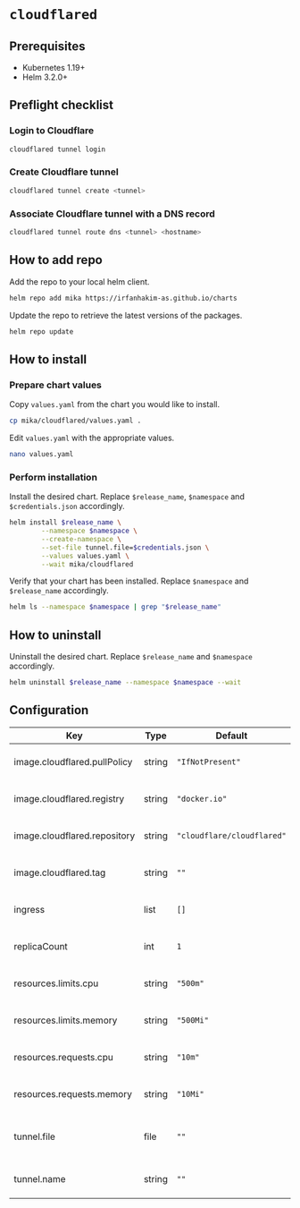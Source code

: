 # `cloudflared`

## Prerequisites

- Kubernetes 1.19+
- Helm 3.2.0+

## Preflight checklist

### Login to Cloudflare

```sh
cloudflared tunnel login
```

### Create Cloudflare tunnel

```sh
cloudflared tunnel create <tunnel>
```

### Associate Cloudflare tunnel with a DNS record

```sh
cloudflared tunnel route dns <tunnel> <hostname>
```

## How to add repo

Add the repo to your local helm client.

```sh
helm repo add mika https://irfanhakim-as.github.io/charts
```

Update the repo to retrieve the latest versions of the packages.

```sh
helm repo update
```

## How to install

### Prepare chart values

Copy `values.yaml` from the chart you would like to install.

```sh
cp mika/cloudflared/values.yaml .
```

Edit `values.yaml` with the appropriate values.

```sh
nano values.yaml
```

### Perform installation

Install the desired chart. Replace `$release_name`, `$namespace` and `$credentials.json` accordingly.

```sh
helm install $release_name \
        --namespace $namespace \
        --create-namespace \
        --set-file tunnel.file=$credentials.json \
        --values values.yaml \
        --wait mika/cloudflared
```

Verify that your chart has been installed. Replace `$namespace` and `$release_name` accordingly.

```sh
helm ls --namespace $namespace | grep "$release_name"
```

## How to uninstall

Uninstall the desired chart. Replace `$release_name` and `$namespace` accordingly.

```sh
helm uninstall $release_name --namespace $namespace --wait
```

## Configuration

| Key | Type | Default | Description |
|-----|------|---------|-------------|
| image.cloudflared.pullPolicy | string | `"IfNotPresent"` | Cloudflared image pull policy |
| image.cloudflared.registry | string | `"docker.io"` | Cloudflared image registry |
| image.cloudflared.repository | string | `"cloudflare/cloudflared"` | Cloudflared image repository |
| image.cloudflared.tag | string | `""` | Cloudflared image version |
| ingress | list | `[]` | Cloudflare ingress rules |
| replicaCount | int | `1` | Cloudflared replica count |
| resources.limits.cpu | string | `"500m"` | Maximum cpu allocation |
| resources.limits.memory | string | `"500Mi"` | Maximum ram allocation |
| resources.requests.cpu | string | `"10m"` | Minimum cpu allocation |
| resources.requests.memory | string | `"10Mi"` | Minimum ram allocation |
| tunnel.file | file | `""` | Cloudflare tunnel credentials file |
| tunnel.name | string | `""` | Cloudflare tunnel name |